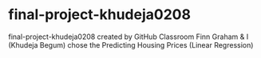# final-project-khudeja0208
final-project-khudeja0208 created by GitHub Classroom
Finn Graham & I (Khudeja Begum) chose the  Predicting Housing Prices (Linear Regression)
